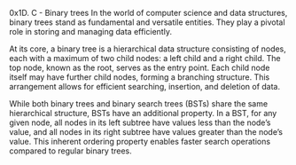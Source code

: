 0x1D. C - Binary trees
In the world of computer science and data structures, binary trees stand as fundamental and versatile entities. They play a pivotal role in storing and managing data efficiently. 

At its core, a binary tree is a hierarchical data structure consisting of nodes, each with a maximum of two child nodes: a left child and a right child. The top node, known as the root, serves as the entry point. Each child node itself may have further child nodes, forming a branching structure. This arrangement allows for efficient searching, insertion, and deletion of data.

While both binary trees and binary search trees (BSTs) share the same hierarchical structure, BSTs have an additional property. In a BST, for any given node, all nodes in its left subtree have values less than the node’s value, and all nodes in its right subtree have values greater than the node’s value. This inherent ordering property enables faster search operations compared to regular binary trees.
